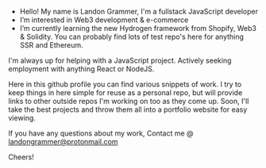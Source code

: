 - Hello! My name is Landon Grammer, I'm a fullstack JavaScript developer
- I’m interested in Web3 development & e-commerce
- I’m currently learning the new Hydrogen framework from Shopify, Web3 & Solidity. You can probably find lots of test repo's here for anything SSR and Ethereum.

I'm always up for helping with a JavaScript project. Actively seeking employment with anything React or NodeJS.
 
Here in this github profile you can find various snippets of work. I try to keep things in here simple for reuse as a personal repo, but will provide links to other outside repos  I'm working on too as they come up. Soon, I'll take the best projects and throw them all into a portfolio website for easy viewing. 
 
 If you have any questions about my work,
 Contact me @ landongrammer@protonmail.com
 
 Cheers!
 
 
 



